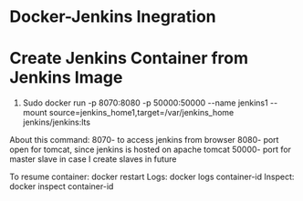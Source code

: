 # Docker-Jenkins Inegration


# Create Jenkins Container from Jenkins Image

1) Sudo docker run -p 8070:8080 -p 50000:50000 --name jenkins1 --mount source=jenkins_home1,target=/var/jenkins_home jenkins/jenkins:lts

About this command: 
8070- to access jenkins from browser
8080- port open for tomcat, since jenkins is hosted on apache tomcat
50000- port for master slave in case I create slaves in future

To resume container: docker restart 
Logs: docker logs container-id
Inspect: docker inspect container-id
